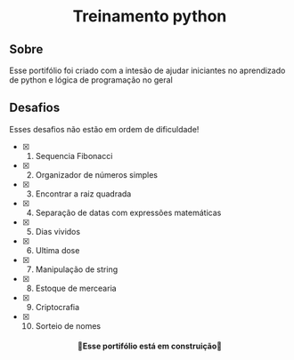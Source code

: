 <h1 align='center'>Treinamento python</h1>

## Sobre
<p>Esse portifólio foi criado com a intesão de ajudar iniciantes no aprendizado de python e lógica de programação no geral</p>

## Desafios
<p>Esses desafios não estão em ordem de dificuldade!</p>

- [x] 1. Sequencia Fibonacci
- [x] 2. Organizador de números simples
- [x] 3. Encontrar a raiz quadrada
- [x] 4. Separação de datas com expressões matemáticas
- [x] 5. Dias vividos
- [x] 6. Ultima dose
- [x] 7. Manipulação de string
- [x] 8. Estoque de mercearia
- [x] 9. Criptocrafia
- [x] 10. Sorteio de nomes

<h4 align='center'>
🚧Esse portifólio está em construição🚧
</h4>
